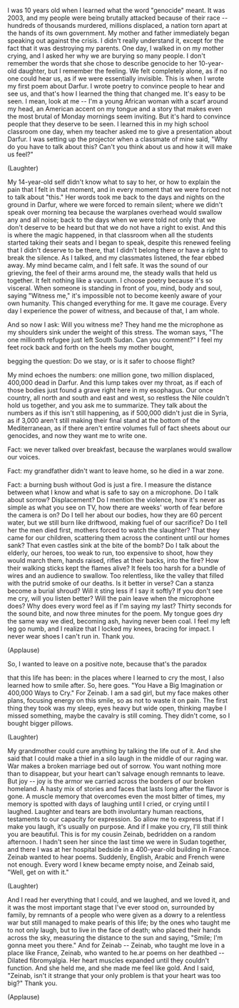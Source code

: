 
I was 10 years old when I learned
what the word &quot;genocide&quot; meant.
It was 2003,
and my people were being brutally
attacked because of their race --
hundreds of thousands murdered,
millions displaced,
a nation torn apart at the hands
of its own government.
My mother and father immediately began
speaking out against the crisis.
I didn&#39;t really understand it,
except for the fact
that it was destroying my parents.
One day, I walked in on my mother crying,
and I asked her why
we are burying so many people.
I don&#39;t remember the words that she chose
to describe genocide to her
10-year-old daughter,
but I remember the feeling.
We felt completely alone,
as if no one could hear us,
as if we were essentially invisible.
This is when I wrote
my first poem about Darfur.
I wrote poetry to convince people
to hear and see us,
and that&#39;s how I learned
the thing that changed me.
It&#39;s easy to be seen.
I mean, look at me -- I&#39;m a young
African woman with a scarf around my head,
an American accent on my tongue
and a story that makes even the most
brutal of Monday mornings seem inviting.
But it&#39;s hard to convince people
that they deserve to be seen.
I learned this in my high school
classroom one day,
when my teacher asked me
to give a presentation about Darfur.
I was setting up the projector
when a classmate of mine said,
&quot;Why do you have to talk about this?
Can&#39;t you think about us
and how it will make us feel?&quot;

(Laughter)

My 14-year-old self didn&#39;t know
what to say to her,
or how to explain the pain
that I felt in that moment,
and in every moment that we were forced
not to talk about &quot;this.&quot;
Her words took me back to the days
and nights on the ground in Darfur,
where we were forced to remain silent;
where we didn&#39;t speak over morning tea
because the warplanes overhead
would swallow any and all noise;
back to the days when we were told
not only that we don&#39;t
deserve to be heard
but that we do not have a right to exist.
And this is where the magic happened,
in that classroom when all the students
started taking their seats
and I began to speak,
despite this renewed feeling
that I didn&#39;t deserve to be there,
that I didn&#39;t belong there
or have a right to break the silence.
As I talked,
and my classmates listened,
the fear ebbed away.
My mind became calm,
and I felt safe.
It was the sound of our grieving,
the feel of their arms around me,
the steady walls that held us together.
It felt nothing like a vacuum.
I choose poetry because it&#39;s so visceral.
When someone is standing in front of you,
mind, body and soul,
saying &quot;Witness me,&quot;
it&#39;s impossible not to become
keenly aware of your own humanity.
This changed everything for me.
It gave me courage.
Every day I experience
the power of witness,
and because of that, I am whole.

And so now I ask:
Will you witness me?
They hand me the microphone
as my shoulders sink
under the weight of this stress.
The woman says,
&quot;The one millionth refugee
just left South Sudan.
Can you comment?&quot;
I feel my feet rock back and forth
on the heels my mother bought,

begging the question:
Do we stay, or is it safer
to choose flight?

My mind echoes the numbers:
one million gone,
two million displaced,
400,000 dead in Darfur.
And this lump takes over my throat,
as if each of those bodies
just found a grave
right here in my esophagus.
Our once country,
all north and south and east and west,
so restless the Nile couldn&#39;t
hold us together,
and you ask me to summarize.
They talk about the numbers
as if this isn&#39;t still happening,
as if 500,000 didn&#39;t just die in Syria,
as if 3,000 aren&#39;t still making
their final stand
at the bottom of the Mediterranean,
as if there aren&#39;t entire volumes
full of fact sheets about our genocides,
and now they want me to write one.

Fact:
we never talked over breakfast,
because the warplanes
would swallow our voices.

Fact:
my grandfather didn&#39;t want to leave home,
so he died in a war zone.

Fact:
a burning bush without God is just a fire.
I measure the distance between what I know
and what is safe to say on a microphone.
Do I talk about sorrow? Displacement?
Do I mention the violence,
how it&#39;s never as simple
as what you see on TV,
how there are weeks&#39; worth of fear
before the camera is on?
Do I tell her about our bodies,
how they are 60 percent water,
but we still burn like driftwood,
making fuel of our sacrifice?
Do I tell her the men died first,
mothers forced to watch the slaughter?
That they came for our children,
scattering them across the continent
until our homes sank?
That even castles sink
at the bite of the bomb?
Do I talk about the elderly,
our heroes,
too weak to run, too expensive to shoot,
how they would march them,
hands raised, rifles at their backs,
into the fire?
How their walking sticks
kept the flames alive?
It feels too harsh for a bundle of wires
and an audience to swallow.
Too relentless,
like the valley that filled
with the putrid smoke of our deaths.
Is it better in verse?
Can a stanza become a burial shroud?
Will it sting less if I say it softly?
If you don&#39;t see me cry,
will you listen better?
Will the pain leave
when the microphone does?
Why does every word feel
as if I&#39;m saying my last?
Thirty seconds for the sound bite,
and now three minutes for the poem.
My tongue goes dry the same way we died,
becoming ash, having never been coal.
I feel my left leg go numb,
and I realize that I locked my knees,
bracing for impact.
I never wear shoes I can&#39;t run in.
Thank you.

(Applause)

So, I wanted to leave on a positive note,
because that&#39;s the paradox

that this life has been:
in the places where I learned
to cry the most,
I also learned how to smile after.
So, here goes.
&quot;You Have a Big Imagination
or
400,000 Ways to Cry.&quot;
For Zeinab.
I am a sad girl,
but my face makes other plans,
focusing energy on this smile,
so as not to waste it on pain.
The first thing they took was my sleep,
eyes heavy but wide open,
thinking maybe I missed something,
maybe the cavalry is still coming.
They didn&#39;t come,
so I bought bigger pillows.

(Laughter)

My grandmother could cure anything
by talking the life out of it.
And she said that I could make
a thief in a silo laugh
in the middle of our raging war.
War makes a broken marriage bed
out of sorrow.
You want nothing more than to disappear,
but your heart can&#39;t salvage
enough remnants to leave.
But joy --
joy is the armor we carried across
the borders of our broken homeland.
A hasty mix of stories and faces
that lasts long after the flavor is gone.
A muscle memory that overcomes
even the most bitter of times,
my memory is spotted with
days of laughing until I cried,
or crying until I laughed.
Laughter and tears are both
involuntary human reactions,
testaments to our capacity for expression.
So allow me to express
that if I make you laugh,
it&#39;s usually on purpose.
And if I make you cry,
I&#39;ll still think you are beautiful.
This is for my cousin Zeinab,
bedridden on a random afternoon.
I hadn&#39;t seen her since the last time
we were in Sudan together,
and there I was at her hospital bedside
in a 400-year-old building in France.
Zeinab wanted to hear poems.
Suddenly, English, Arabic
and French were not enough.
Every word I knew became empty noise,
and Zeinab said, &quot;Well, get on with it.&quot;

(Laughter)

And I read her everything that I could,
and we laughed,
and we loved it,
and it was the most important stage
that I&#39;ve ever stood on,
surrounded by family,
by remnants of a people who were given
as a dowry to a relentless war
but still managed
to make pearls of this life;
by the ones who taught me
to not only laugh,
but to live in the face of death;
who placed their hands across the sky,
measuring the distance to the sun
and saying, &quot;Smile;
I&#39;m gonna meet you there.&quot;
And for Zeinab --
Zeinab, who taught me love
in a place like France,
Zeinab, who wanted to he.ar
poems on her deathbed --
Dilated fibromyalgia.
Her heart muscles expanded
until they couldn&#39;t function.
And she held me,
and she made me feel like gold.
And I said, &quot;Zeinab,
isn&#39;t it strange that your only problem
is that your heart was too big?&quot;
Thank you.

(Applause)

